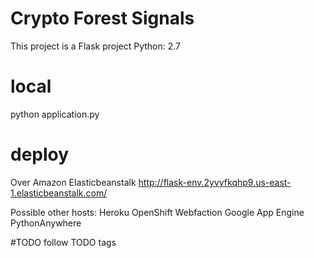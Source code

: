 # Crypto Forest Signals
This project is a Flask project
Python: 2.7

# local
python application.py

# deploy
Over Amazon Elasticbeanstalk
http://flask-env.2yvyfkqhp9.us-east-1.elasticbeanstalk.com/

Possible other hosts:
Heroku
OpenShift
Webfaction
Google App Engine
PythonAnywhere

#TODO
follow TODO tags

